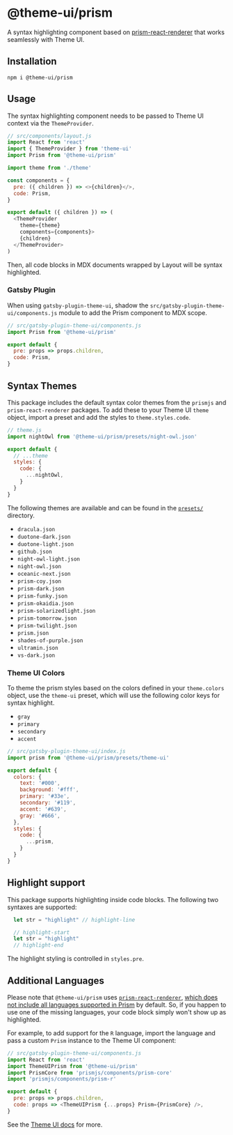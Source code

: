 # @theme-ui/prism

A syntax highlighting component based on
[prism-react-renderer](https://github.com/FormidableLabs/prism-react-renderer)
that works seamlessly with Theme UI.

## Installation

```
npm i @theme-ui/prism
```

## Usage

The syntax highlighting component needs to be passed to Theme UI
context via the `ThemeProvider`.

```js
// src/components/layout.js
import React from 'react'
import { ThemeProvider } from 'theme-ui'
import Prism from '@theme-ui/prism'

import theme from './theme'

const components = {
  pre: ({ children }) => <>{children}</>,
  code: Prism,
}

export default ({ children }) => (
  <ThemeProvider
    theme={theme}
    components={components}>
    {children}
  </ThemeProvider>
)
```

Then, all code blocks in MDX documents wrapped by Layout will be syntax highlighted.

### Gatsby Plugin

When using `gatsby-plugin-theme-ui`, shadow the `src/gatsby-plugin-theme-ui/components.js` module to add the Prism component to MDX scope.

```js
// src/gatsby-plugin-theme-ui/components.js
import Prism from '@theme-ui/prism'

export default {
  pre: props => props.children,
  code: Prism,
}
```

## Syntax Themes

This package includes the default syntax color themes from the `prismjs` and `prism-react-renderer` packages.
To add these to your Theme UI `theme` object, import a preset and add the styles to `theme.styles.code`.

```js
// theme.js
import nightOwl from '@theme-ui/prism/presets/night-owl.json'

export default {
  // ...theme
  styles: {
    code: {
      ...nightOwl,
    }
  }
}
```

The following themes are available and can be found in the [`presets/`](https://github.com/system-ui/theme-ui/tree/master/packages/prism/presets) directory.

- `dracula.json`
- `duotone-dark.json`
- `duotone-light.json`
- `github.json`
- `night-owl-light.json`
- `night-owl.json`
- `oceanic-next.json`
- `prism-coy.json`
- `prism-dark.json`
- `prism-funky.json`
- `prism-okaidia.json`
- `prism-solarizedlight.json`
- `prism-tomorrow.json`
- `prism-twilight.json`
- `prism.json`
- `shades-of-purple.json`
- `ultramin.json`
- `vs-dark.json`

### Theme UI Colors

To theme the prism styles based on the colors defined in your `theme.colors` object, use the `theme-ui` preset,
which will use the following color keys for syntax highlight.

- `gray`
- `primary`
- `secondary`
- `accent`

```js
// src/gatsby-plugin-theme-ui/index.js
import prism from '@theme-ui/prism/presets/theme-ui'

export default {
  colors: {
    text: '#000',
    background: '#fff',
    primary: '#33e',
    secondary: '#119',
    accent: '#639',
    gray: '#666',
  },
  styles: {
    code: {
      ...prism,
    }
  }
}
```

## Highlight support

This package supports highlighting inside code blocks. The following two syntaxes are supported:

```js
  let str = "highlight" // highlight-line
```

```js
  // highlight-start
  let str = "highlight"
  // highlight-end
```

The highlight styling is controlled in `styles.pre`.

## Additional Languages

Please note that `@theme-ui/prism` uses [`prism-react-renderer`](https://github.com/FormidableLabs/prism-react-renderer), [which does not include all languages supported in Prism](https://github.com/FormidableLabs/prism-react-renderer/blob/master/src/vendor/prism/includeLangs.js) by default. So, if you happen to use one of the missing languages, your code block simply won't show up as highlighted.

For example, to add support for the `R` language, import the language and pass a custom `Prism` instance to the Theme UI component:

```js
// src/gatsby-plugin-theme-ui/components.js
import React from 'react'
import ThemeUIPrism from '@theme-ui/prism'
import PrismCore from 'prismjs/components/prism-core'
import 'prismjs/components/prism-r'

export default {
  pre: props => props.children,
  code: props => <ThemeUIPrism {...props} Prism={PrismCore} />,
}
```

See the [Theme UI docs](https://theme-ui.com/theming/#syntax-highlighting) for more.

